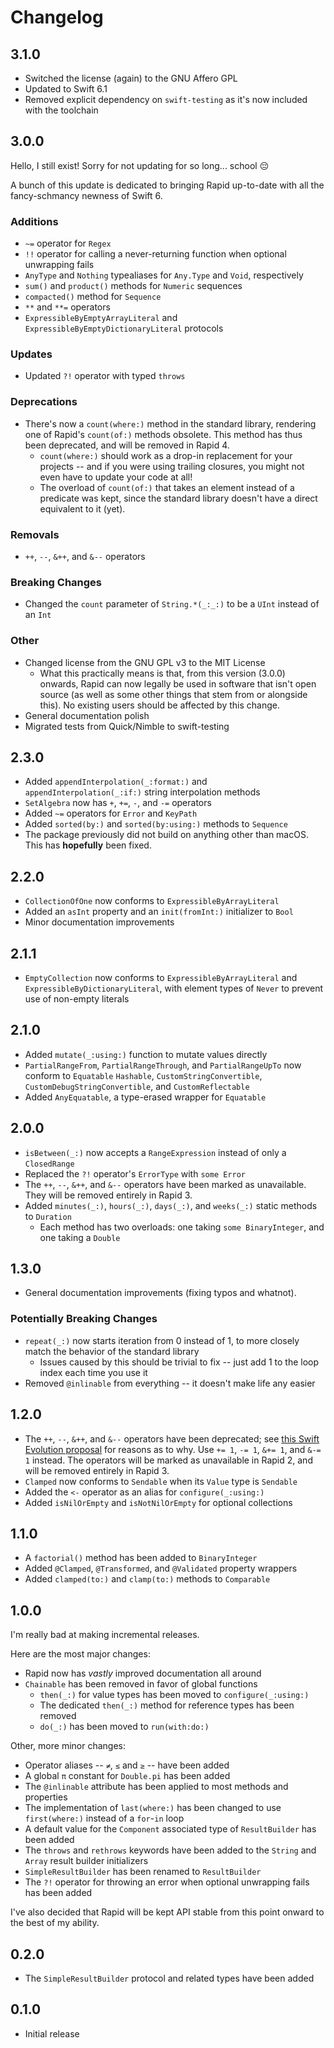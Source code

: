 # Changelog

## 3.1.0

- Switched the license (again) to the GNU Affero GPL
- Updated to Swift 6.1
- Removed explicit dependency on `swift-testing` as it's now included with the
  toolchain

## 3.0.0

Hello, I still exist! Sorry for not updating for so long... school 😔

A bunch of this update is dedicated to bringing Rapid up-to-date with all the
fancy-schmancy newness of Swift 6.

### Additions

- `~=` operator for `Regex`
- `!!` operator for calling a never-returning function when optional unwrapping
  fails
- `AnyType` and `Nothing` typealiases for `Any.Type` and `Void`, respectively
- `sum()` and `product()` methods for `Numeric` sequences
- `compacted()` method for `Sequence`
- `**` and `**=` operators
- `ExpressibleByEmptyArrayLiteral` and `ExpressibleByEmptyDictionaryLiteral`
  protocols

### Updates

- Updated `?!` operator with typed `throws`

### Deprecations

- There's now a `count(where:)` method in the standard library, rendering one of
  Rapid's `count(of:)` methods obsolete. This method has thus been deprecated,
  and will be removed in Rapid 4.
  - `count(where:)` should work as a drop-in replacement for your projects --
    and if you were using trailing closures, you might not even have to update
    your code at all!
  - The overload of `count(of:)` that takes an element instead of a predicate
    was kept, since the standard library doesn't have a direct equivalent to it
    (yet).

### Removals

- `++`, `--`, `&++`, and `&--` operators

### Breaking Changes

- Changed the `count` parameter of `String.*(_:_:)` to be a `UInt` instead of an
  `Int`

### Other

- Changed license from the GNU GPL v3 to the MIT License
  - What this practically means is that, from this version (3.0.0) onwards,
    Rapid can now legally be used in software that isn't open source (as well as
    some other things that stem from or alongside this). No existing users
    should be affected by this change.
- General documentation polish
- Migrated tests from Quick/Nimble to swift-testing

## 2.3.0

- Added `appendInterpolation(_:format:)` and `appendInterpolation(_:if:)` string
  interpolation methods
- `SetAlgebra` now has `+`, `+=`, `-`, and `-=` operators
- Added `~=` operators for `Error` and `KeyPath`
- Added `sorted(by:)` and `sorted(by:using:)` methods to `Sequence`
- The package previously did not build on anything other than macOS. This has
  **hopefully** been fixed.

## 2.2.0

- `CollectionOfOne` now conforms to `ExpressibleByArrayLiteral`
- Added an `asInt` property and an `init(fromInt:)` initializer to `Bool`
- Minor documentation improvements

## 2.1.1

- `EmptyCollection` now conforms to `ExpressibleByArrayLiteral` and
  `ExpressibleByDictionaryLiteral`, with element types of `Never` to prevent use
  of non-empty literals

## 2.1.0

- Added `mutate(_:using:)` function to mutate values directly
- `PartialRangeFrom`, `PartialRangeThrough`, and `PartialRangeUpTo` now conform
  to `Equatable` `Hashable`, `CustomStringConvertible`,
  `CustomDebugStringConvertible`, and `CustomReflectable`
- Added `AnyEquatable`, a type-erased wrapper for `Equatable`

## 2.0.0

- `isBetween(_:)` now accepts a `RangeExpression` instead of only a
  `ClosedRange`
- Replaced the `?!` operator's `ErrorType` with `some Error`
- The `++`, `--`, `&++`, and `&--` operators have been marked as unavailable.
  They will be removed entirely in Rapid 3.
- Added `minutes(_:)`, `hours(_:)`, `days(_:)`, and `weeks(_:)` static methods
  to `Duration`
  - Each method has two overloads: one taking `some BinaryInteger`, and one
    taking a `Double`

## 1.3.0

- General documentation improvements (fixing typos and whatnot).

### Potentially Breaking Changes

- `repeat(_:)` now starts iteration from 0 instead of 1, to more closely match
  the behavior of the standard library
  - Issues caused by this should be trivial to fix -- just add 1 to the loop
    index each time you use it
- Removed `@inlinable` from everything -- it doesn't make life any easier

## 1.2.0

- The `++`, `--`, `&++`, and `&--` operators have been deprecated; see
  [this Swift Evolution proposal][proposal] for reasons as to why. Use `+= 1`,
  `-= 1`, `&+= 1`, and `&-= 1` instead. The operators will be marked as
  unavailable in Rapid 2, and will be removed entirely in Rapid 3.
- `Clamped` now conforms to `Sendable` when its `Value` type is `Sendable`
- Added the `<-` operator as an alias for `configure(_:using:)`
- Added `isNilOrEmpty` and `isNotNilOrEmpty` for optional collections

[proposal]: https://github.com/apple/swift-evolution/blob/main/proposals/0004-remove-pre-post-inc-decrement.md

## 1.1.0

- A `factorial()` method has been added to `BinaryInteger`
- Added `@Clamped`, `@Transformed`, and `@Validated` property wrappers
- Added `clamped(to:)` and `clamp(to:)` methods to `Comparable`

## 1.0.0

I'm really bad at making incremental releases.

Here are the most major changes:

- Rapid now has _vastly_ improved documentation all around
- `Chainable` has been removed in favor of global functions
  - `then(_:)` for value types has been moved to `configure(_:using:)`
  - The dedicated `then(_:)` method for reference types has been removed
  - `do(_:)` has been moved to `run(with:do:)`

Other, more minor changes:

- Operator aliases -- `≠`, `≤` and `≥` -- have been added
- A global `π` constant for `Double.pi` has been added
- The `@inlinable` attribute has been applied to most methods and properties
- The implementation of `last(where:)` has been changed to use `first(where:)`
  instead of a `for`-`in` loop
- A default value for the `Component` associated type of `ResultBuilder` has
  been added
- The `throws` and `rethrows` keywords have been added to the `String` and
  `Array` result builder initializers
- `SimpleResultBuilder` has been renamed to `ResultBuilder`
- The `?!` operator for throwing an error when optional unwrapping fails has
  been added

I've also decided that Rapid will be kept API stable from this point onward to
the best of my ability.

## 0.2.0

- The `SimpleResultBuilder` protocol and related types have been added

## 0.1.0

- Initial release
